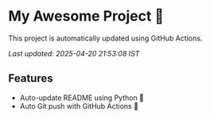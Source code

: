# My Awesome Project 🚀

This project is automatically updated using GitHub Actions.

_Last updated: 2025-04-20 21:53:08 IST_

## Features
- Auto-update README using Python 🐍
- Auto Git push with GitHub Actions 🤖
